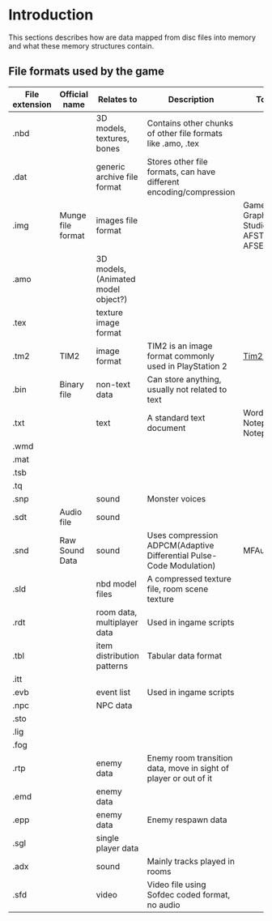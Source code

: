 # Introduction 

This sections describes how are data mapped from disc files into memory and what these memory structures contain.

## File formats used by the game

| File extension | Official name     | Relates to                 | Description                                                         | Tools |
| -------------- |--------------     |----------------------------|---------------------------------------------------------------------| ----- |
| .nbd           |                   | 3D models, textures, bones | Contains other chunks of other file formats like .amo, .tex         | |
| .dat           |                   | generic archive file format| Stores other file formats, can have different encoding/compression  | |
| .img           | Munge file format | images file format         |                                                                     | Game Graphics Studio, AFSTool, AFSExplorer |
| .amo           |                   | 3D models, (Animated model object?) |                                                            | |
| .tex           |                   | texture image format       |                                                                     | |
| .tm2           | TIM2              | image format               | TIM2 is an image format commonly used in PlayStation 2              | [Tim2 Tools](https://outbreak-research.github.io/Documentation/textures/#tools) |
| .bin           | Binary file       | non-text data              | Can store anything, usually not related to text                     | |
| .txt           |                   | text                       | A standard text document                                            | Word, Notepad, Notepad++ |
| .wmd           |                   |                            |                                                                     | |
| .mat           |                   |                            |                                                                     | |
| .tsb           |                   |                            |                                                                     | |
| .tq            |                   |                            |                                                                     | |
| .snp           |                   | sound                      | Monster voices                                                      | |
| .sdt           | Audio file        | sound                      |                                                                     | |
| .snd           | Raw Sound Data    | sound                      | Uses compression ADPCM(Adaptive Differential Pulse-Code Modulation) | MFAudio |
| .sld           |                   | nbd model files            | A compressed texture file, room scene texture                       | |
| .rdt           |                   | room data, multiplayer data | Used in ingame scripts                                             | |
| .tbl           |                   | item distribution patterns  | Tabular data format                                                | |
| .itt           |                   |                            |                                                                     | |
| .evb           |                   | event list                 | Used in ingame scripts                                              | |
| .npc           |                   | NPC data                   |                                                                     | |
| .sto           |                   |                            |                                                                     | |
| .lig           |                   |                            |                                                                     | |
| .fog           |                   |                            |                                                                     | |
| .rtp           |                   | enemy data                 | Enemy room transition data, move in sight of player or out of it    | |
| .emd           |                   | enemy data                 |                                                                     | |
| .epp           |                   | enemy data                 | Enemy respawn data                                                  | |
| .sgl           |                   | single player data         |                                                                     | |
| .adx           |                   | sound                      | Mainly tracks played in rooms                                       | |
| .sfd           |                   | video                      | Video file using Sofdec coded format, no audio                      | |